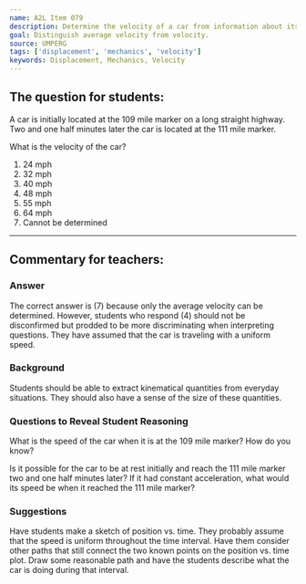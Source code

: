 ```yaml
---
name: A2L Item 079
description: Determine the velocity of a car from information about its displacement.
goal: Distinguish average velocity from velocity.
source: UMPERG
tags: ['displacement', 'mechanics', 'velocity']
keywords: Displacement, Mechanics, Velocity
---
```


## The question for students:

A car is initially located at the 109 mile marker on a long straight
highway. Two and one half minutes later the car is located at the 111
mile marker.

What is the velocity of the car?

1. 24 mph
2. 32 mph
3. 40 mph
4. 48 mph
5. 55 mph
6. 64 mph
7. Cannot be determined

<hr/>

## Commentary for teachers:

### Answer

The correct answer is (7) because only the average velocity can be
determined.  However, students who respond (4) should not be
disconfirmed but prodded to be more discriminating when interpreting
questions.  They have assumed that the car is traveling with a uniform
speed.

### Background

Students should be able to extract kinematical quantities from everyday
situations.  They should also have a sense of the size of these
quantities.

### Questions to Reveal Student Reasoning

What is the speed of the car when it is at the 109 mile marker?  How do
you know?

Is it possible for the car to be at rest initially and reach the 111
mile marker two and one half minutes later?  If it had constant
acceleration, what would its speed be when it reached the 111 mile
marker?

### Suggestions

Have students make a sketch of position vs. time.  They probably assume
that the speed is uniform throughout the time interval.  Have them
consider other paths that still connect the two known points on the
position vs. time plot.  Draw some reasonable path and have the students
describe what the car is doing during that interval.
